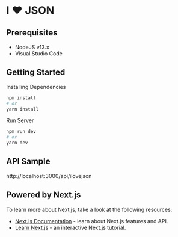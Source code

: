 # I ❤️ JSON

## Prerequisites
- NodeJS v13.x
- Visual Studio Code

## Getting Started

Installing Dependencies
```bash
npm install
# or
yarn install
```

Run Server

```bash
npm run dev
# or
yarn dev
```

## API Sample
http://localhost:3000/api/ilovejson

## Powered by Next.js

To learn more about Next.js, take a look at the following resources:

- [Next.js Documentation](https://nextjs.org/docs) - learn about Next.js features and API.
- [Learn Next.js](https://nextjs.org/learn) - an interactive Next.js tutorial.
